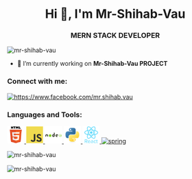 <h1 align="center">Hi 👋, I'm Mr-Shihab-Vau</h1>
<h3 align="center">MERN STACK DEVELOPER</h3>

<p align="left"> <img src="https://komarev.com/ghpvc/?username=mr-shihab-vau&label=Profile%20views&color=0e75b6&style=flat" alt="mr-shihab-vau" /> </p>

- 🔭 I’m currently working on **Mr-Shihab-Vau PROJECT**

<h3 align="left">Connect with me:</h3>
<p align="left">
<a href="https://fb.com/https://www.facebook.com/mr.shihab.vau" target="blank"><img align="center" src="https://raw.githubusercontent.com/rahuldkjain/github-profile-readme-generator/master/src/images/icons/Social/facebook.svg" alt="https://www.facebook.com/mr.shihab.vau" height="30" width="40" /></a>
</p>

<h3 align="left">Languages and Tools:</h3>
<p align="left"> <a href="https://www.w3.org/html/" target="_blank" rel="noreferrer"> <img src="https://raw.githubusercontent.com/devicons/devicon/master/icons/html5/html5-original-wordmark.svg" alt="html5" width="40" height="40"/> </a> <a href="https://developer.mozilla.org/en-US/docs/Web/JavaScript" target="_blank" rel="noreferrer"> <img src="https://raw.githubusercontent.com/devicons/devicon/master/icons/javascript/javascript-original.svg" alt="javascript" width="40" height="40"/> </a> <a href="https://nodejs.org" target="_blank" rel="noreferrer"> <img src="https://raw.githubusercontent.com/devicons/devicon/master/icons/nodejs/nodejs-original-wordmark.svg" alt="nodejs" width="40" height="40"/> </a> <a href="https://www.python.org" target="_blank" rel="noreferrer"> <img src="https://raw.githubusercontent.com/devicons/devicon/master/icons/python/python-original.svg" alt="python" width="40" height="40"/> </a> <a href="https://reactjs.org/" target="_blank" rel="noreferrer"> <img src="https://raw.githubusercontent.com/devicons/devicon/master/icons/react/react-original-wordmark.svg" alt="react" width="40" height="40"/> </a> <a href="https://spring.io/" target="_blank" rel="noreferrer"> <img src="https://www.vectorlogo.zone/logos/springio/springio-icon.svg" alt="spring" width="40" height="40"/> </a> </p>

<p><img align="center" src="https://github-readme-stats.vercel.app/api/top-langs?username=mr-shihab-vau&show_icons=true&locale=en&layout=compact" alt="mr-shihab-vau" /></p>

<p><img align="center" src="https://github-readme-streak-stats.herokuapp.com/?user=mr-shihab-vau&" alt="mr-shihab-vau" /></p>
